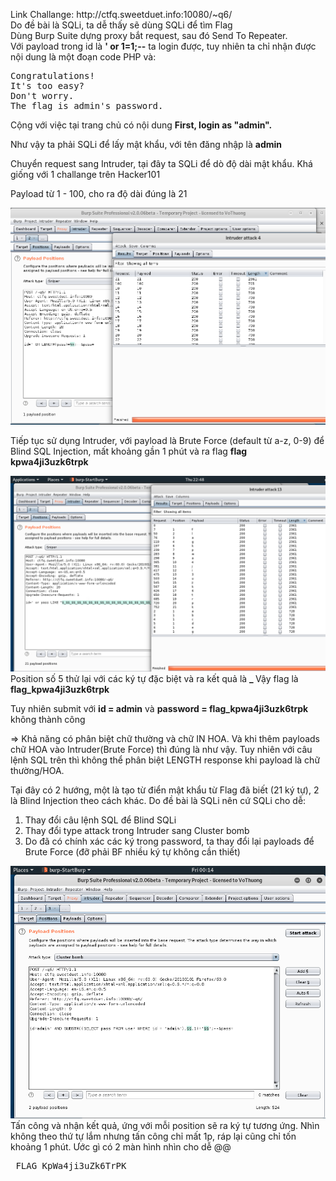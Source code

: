 <p> Link Challange: http://ctfq.sweetduet.info:10080/~q6/ <br>
Do đề bài là SQLi, ta dễ thấy sẽ dùng SQLi để tìm Flag <br>
Dùng Burp Suite dựng proxy bắt request, sau đó Send To Repeater. <br> 
Với payload trong id là <b>' or 1=1;--</b> ta login được, tuy nhiên ta chỉ nhận được nội dung là một đoạn code PHP và:
<pre>Congratulations!
It's too easy?
Don't worry.
The flag is admin's password.
</pre>
Cộng với việc tại trang chủ có nội dung  <b>First, login as "admin". </b> <br>

Như vậy ta phải SQLi để lấy mật khẩu, với tên đăng nhập là <b>admin</b> <br>

Chuyển request sang Intruder, tại đây ta SQLi để dò độ dài mật khẩu. Khá giống với 1 challange trên Hacker101<br>

Payload từ 1 - 100, cho ra độ dài đúng là 21 <br>

<img src="https://github.com/nghiaclv-0956/sec-exercises/blob/master/0x05/images/length.png">

Tiếp tục sử dụng Intruder, với payload là Brute Force (default từ a-z, 0-9) để Blind SQL Injection, mất khoảng gần 1 phút và ra flag <b> flag kpwa4ji3uzk6trpk </b><br>

<img src="https://github.com/nghiaclv-0956/sec-exercises/blob/master/0x05/images/pass.png">

<br>
Position số 5 thử lại với các ký tự đặc biệt và ra kết quả là <b> _ </b>
Vậy flag là <b>flag_kpwa4ji3uzk6trpk</b>

Tuy nhiên submit với <b>id = admin</b> và <b>password = flag_kpwa4ji3uzk6trpk</b> không thành công <br>

=> Khả năng có phân biệt chữ thường và chữ IN HOA. Và khi thêm payloads chữ HOA vào Intruder(Brute Force) thì đúng là như vậy. Tuy nhiên với câu lệnh SQL trên thì không thể phân biệt LENGTH response khi payload là chữ thường/HOA. <br>

Tại đây có 2 hướng, một là tạo từ điển mật khẩu từ Flag đã biết (21 ký tự), 2 là Blind Injection theo cách khác.
Do đề bài là SQLi nên cứ SQLi cho dễ:

1. Thay đổi câu lệnh SQL để Blind SQLi
2. Thay đổi type attack trong Intruder sang Cluster bomb
3. Do đã có chính xác các ký trong password, ta thay đổi lại payloads để Brute Force (đỡ phải BF nhiều ký tự không cần thiết)

<img src="https://github.com/nghiaclv-0956/sec-exercises/blob/master/0x05/images/command.png">

<br>
Tấn công và nhận kết quả, ứng với mỗi position sẽ ra ký tự tương ứng. Nhìn không theo thứ tự lắm nhưng tấn công chỉ mất 1p, ráp lại cũng chỉ tốn khoảng 1 phút. Ước gì có 2 màn hình nhìn cho dễ @@ <br>

<pre> FLAG_KpWa4ji3uZk6TrPK </pre>


</p>

